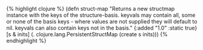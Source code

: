 {% highlight clojure %}
(defn struct-map
  "Returns a new structmap instance with the keys of the
  structure-basis. keyvals may contain all, some or none of the basis
  keys - where values are not supplied they will default to nil.
  keyvals can also contain keys not in the basis."
  {:added "1.0"
   :static true}
  [s & inits]
    (. clojure.lang.PersistentStructMap (create s inits)))
{% endhighlight %}

